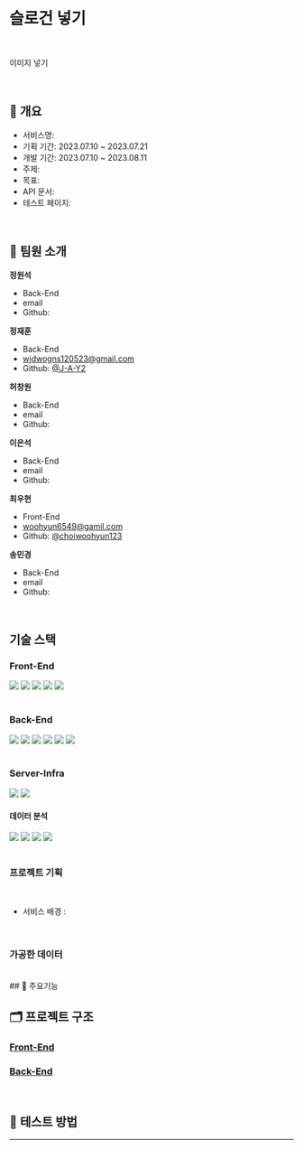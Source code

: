 # 슬로건 넣기

<br/>

<!-- <img src="./public/logoshort.png" alt="logo" width="35%" /> -->

이미지 넣기

<br/>

## 📄 개요

- 서비스명:
- 기획 기간: 2023.07.10 ~ 2023.07.21
- 개발 기간: 2023.07.10 ~ 2023.08.11
- 주제:
- 목표:
- API 문서: <!-- [바로가기](https://docs.google.com/spreadsheets/d/1t-DNUbVY4GI5NZWTBwCLrzPFFoJMj4t_p9wfY_jemhA/edit?usp=sharing) -->
- 테스트 페이지: <!-- [바로가기](http://kdt-ai7-team07.elicecoding.com/) -->

<br/>

## 🫶 팀원 소개

**정원석**

- Back-End
- email
- Github: <!-- [@minluna](https://github.com/minluna) -->

**정재훈**

- Back-End
- wjdwogns120523@gmail.com
- Github: [@J-A-Y2](https://github.com/J-A-Y2)

**허창원**

- Back-End
- email
- Github: <!-- [0o0w0d2](https://github.com/0o0w0d2) -->

**이은석**

- Back-End
- email
- Github:<!-- [@yyoungl](https://github.com/yyoungl) -->

**최우현**

- Front-End
- woohyun6549@gamil.com
- Github: [@choiwoohyun123](https://github.com/choiwoohyun123)

**송민경**

- Back-End
- email
- Github: <!-- [@choiwoohyun123](https://github.com/choiwoohyun123) -->

<br/>

## 기술 스택

### Front-End

<div>
<img src="https://img.shields.io/badge/HTML5-E34F26?style=flat-square&logo=HTML5&logoColor=white"/>
<img src="https://img.shields.io/badge/CSS3-1572B6?style=flat-square&logo=CSS3&logoColor=white"/>
<img src="https://img.shields.io/badge/TailwindCSS-06B6D4?style=flat-square&logo=TailwindCSS&logoColor=white"/>
<img src="https://img.shields.io/badge/JavaScript-F7DF1E?style=flat-square&logo=JavaScript&logoColor=white"/>
<img src="https://img.shields.io/badge/React-61DAFB?style=flat-square&logo=React&logoColor=white"/>
</div>
<br />

### Back-End

<div>
<img src="https://img.shields.io/badge/JavaScript-F7DF1E?style=flat-square&logo=JavaScript&logoColor=white"/>
<img src="https://img.shields.io/badge/Node.js-339933?style=flat-square&logo=Node.js&logoColor=white"/>
<img src="https://img.shields.io/badge/Express-000000?style=flat-square&logo=express&logoColor=white"/>
<img src="https://img.shields.io/badge/MySQL-47A248?style=flat-square&logo=MySQL&logoColor=white"/>
<img src="https://img.shields.io/badge/JWT-41454A?style=flat-square&logo=JSON%20web%20tokens&logoColor=white"/>
<img src="https://img.shields.io/badge/Passport-34E27A?style=flat-square&logo=Passport&logoColor=white"/>

</div>

<br />

### Server-Infra

<div>
<img src="https://img.shields.io/badge/Nginx-009639?style=flat-square&logo=nginx&logoColor=white"/>
<img src="https://img.shields.io/badge/pm2-2B037A?style=flat-square&logo=pm2&logoColor=white"/>
</div>

#### **데이터 분석**

<div>
<img src="https://img.shields.io/badge/Python-3776AB?style=flat-square&logo=Python&logoColor=white"/>
<img src="https://img.shields.io/badge/Pandas-150458?style=flat-square&logo=Pandas&logoColor=white"/>
<img src="https://img.shields.io/badge/NumPy-013243?style=flat-square&logo=NumPy&logoColor=white"/>
<img src="https://img.shields.io/badge/Matplotlib-ffffff?style=flat-square&logo=SoundCharts&logoColor=black"/>
</div>

<br />

### 프로젝트 기획

<br/>

- 서비스 배경 :

<br/>

### 가공한 데이터

<!-- <img src="./public/graph1.png" alt="graph" width="600px" />

- 축산업이 탄소배출량에 미치는 영향에 대해 알아보았습니다. 1990년도부터 2020년까지 한국의 총 온실가스 배출량은 줄었지만, 축산업 분야에서 배출한 온실가스의 경우 증가했습니다.

<img src="./public/graph2.png" alt="graph" width="600px" />

- 전체 산업군 배출량 중 축산업의 온실가스 배출량은 20% 이상을 차지합니다.

<img src="./public/graph3.png" alt="graph" width="600px" />

- 음식을 채소류, 육류, 해산물, 기타로 분류해 탄소배출량의 평균을 확인해 보았습니다. <br/>
이는 생산부터 유통까지 모든 과정에서 배출된 온실가스의 양을 의미합니다.<br/>
채소류를 소비 과정에서 배출하는 탄소배출량은 육류 소비 과정에서 탄소배출량에 비해 무려 11배나 낮은 것을 확인할 수 있습니다!<br/> -->

<br/>
## 🔎 주요기능

<!-- -   **회원가입, 로그인 기능**: 사용자의 회원 가입 및 로그인 기능 제공

-   **식단 업로드 기능**: 비건, 베지테리언 식단 업로드 가능

-   **피드 댓글, 대댓글 기능**: 식단 피드에서 댓글, 대댓글을 통해 유저들과 소통 가능

-   **탄소 배출 감소량에 따른 포인트 부여**: 식단 피드 업로드하면 포인트 부여

-   **마이페이지 기능**:
    -   개인 정보, 포인트, 좋아요 등을 확인할 수 있는 마이페이지 기능 제공
    -   개인 정보, 포인트, 좋아요 등
    -   올린 식단 사진 archive
    -   좋아요한 피드 archive

-   **개인정보수정 기능**: 닉네임, 프로필사진, 자기소개 수정 가능

-   **건강 배틀 sns**: 포인트 적립 순위 리스트(랭킹) 기능

-   **Infinite Scroll**: 스크롤을 통해 오래된 피드도 볼 수 있게 하여 사용자의 몰입도를 높이기 위한 기능

-   **게시물 검색 기능**: 검색한 내용과 일치하는 모든 피드들을 볼 수 있는 기능 -->

## 🗂 프로젝트 구조

### [Front-End ](#)

<!-- ```
📦src
 ┣ 📂components
 ┃ ┣ 📂datagraph
 ┃ ┃ ┣ 📂data
 ┃ ┃ ┃ ┣ 📜co2bargarphdata.js
 ┃ ┃ ┃ ┣ 📜linegraphdata.js
 ┃ ┃ ┃ ┗ 📜piegraphdata.js
 ┃ ┃ ┗ 📂graph
 ┃ ┃ ┃ ┣ 📜bargraph.jsx
 ┃ ┃ ┃ ┣ 📜co2bargraph.jsx
 ┃ ┃ ┃ ┣ 📜linegraph.css
 ┃ ┃ ┃ ┣ 📜linegraph.jsx
 ┃ ┃ ┃ ┗ 📜piegraph.jsx
 ┃ ┣ 📂pointbar
 ┃ ┃ ┗ 📜pointbar.jsx
 ┃ ┣ 📂post
 ┃ ┃ ┣ 📜addpost.jsx
 ┃ ┃ ┣ 📜postcard.jsx
 ┃ ┃ ┣ 📜postdetail.jsx
 ┃ ┃ ┗ 📜postedit.jsx
 ┃ ┣ 📂rankcard
 ┃ ┃ ┗ 📜rankcard.jsx
 ┃ ┣ 📂rankpagesentence
 ┃ ┃ ┗ 📜rankpagesentence.jsx
 ┃ ┗ 📂user
 ┃ ┃ ┣ 📜usercard.jsx
 ┃ ┃ ┣ 📜userdetail.jsx
 ┃ ┃ ┗ 📜useredit.jsx
 ┣ 📂pages
 ┃ ┣ 📂login
 ┃ ┃ ┗ 📜loginform.jsx
 ┃ ┣ 📂mainpage
 ┃ ┃ ┗ 📜mainpage.jsx
 ┃ ┣ 📂rank
 ┃ ┃ ┗ 📜rank.jsx
 ┃ ┣ 📂register
 ┃ ┃ ┗ 📜registerform.jsx
 ┃ ┣ 📂story
 ┃ ┃ ┣ 📜searchpost.jsx
 ┃ ┃ ┗ 📜story.jsx
 ┃ ┣ 📜loading.jsx
 ┃ ┗ 📜notfound.jsx
 ┣ 📂sections
 ┃ ┣ 📜header.jsx
 ┃ ┗ 📜headerlogout.jsx
 ┗ 📂utils
 ┃ ┣ 📂conts
 ┃ ┃ ┗ 📜bucket.js
 ┃ ┣ 📜chunkArray.js
 ┃ ┣ 📜getdays.js
 ┃ ┣ 📜gethours.js
 ┃ ┣ 📜gettime.js
 ┃ ┗ 📜tierdecision.js> `
``` -->

### [Back-End](#)

<!-- ```
📦src
 ┣ 📂controllers
 ┃ ┣ 📜commentController.js
 ┃ ┣ 📜likeController.js
 ┃ ┣ 📜postController.js
 ┃ ┣ 📜rankController.js
 ┃ ┣ 📜searchController.js
 ┃ ┗ 📜userController.js
 ┣ 📂db
 ┃ ┣ 📂models
 ┃ ┃ ┣ 📜Comment.js
 ┃ ┃ ┣ 📜Like.js
 ┃ ┃ ┣ 📜Post.js
 ┃ ┃ ┣ 📜Rank.js
 ┃ ┃ ┣ 📜Search.js
 ┃ ┃ ┗ 📜User.js
 ┃ ┗ 📜index.js
 ┣ 📂middlewares
 ┃ ┣ 📜addComment_validate.js
 ┃ ┣ 📜addPost_validate.js
 ┃ ┣ 📜commentParams_validate.js
 ┃ ┣ 📜errorMiddleware.js
 ┃ ┣ 📜getComment_validate.js
 ┃ ┣ 📜getPost_vaildate.js
 ┃ ┣ 📜login_required.js
 ┃ ┣ 📜login_validate.js
 ┃ ┣ 📜postParams_validate.js
 ┃ ┣ 📜register_validate.js
 ┃ ┣ 📜search_validate.js
 ┃ ┣ 📜setComment_validate.js
 ┃ ┣ 📜setPost_validate.js
 ┃ ┣ 📜setUser_validate.js
 ┃ ┗ 📜userParams_validate.js
 ┣ 📂routers
 ┃ ┣ 📜commentRouter.js
 ┃ ┣ 📜likeRouter.js
 ┃ ┣ 📜postRouter.js
 ┃ ┣ 📜rankRouter.js
 ┃ ┣ 📜searchRouter.js
 ┃ ┗ 📜userRouter.js
 ┣ 📂services
 ┃ ┣ 📜commentService.js
 ┃ ┣ 📜likeService.js
 ┃ ┣ 📜postService.js
 ┃ ┣ 📜rankService.js
 ┃ ┣ 📜searchService.js
 ┃ ┗ 📜userService.js
 ┣ 📂utils
 ┃ ┗ 📜statusCode.js
 ┣ 📜app.js
 ┣ 📜aws.config.js
 ┗ 📜babel.config.json
``` -->

<br/>

## 🏁 테스트 방법

---

<!-- 1. 해당 프로젝트를 clone 합니다.

    ```
    git clone https://github.com/J-A-Y2/project2.git
    ```

2. 프로젝트 실행에 필요한 패키지를 설치합니다.

   ```
    cd vegcom_front
    yarn install
    ```

    ```
    cd vegcom_back
    yarn install
    ```

4. 프론트와 백엔드를 실행합니다.

    ```
    cd vegcom_front
    yarn dev
    ```

    ```
    cd vegcom_back
    yarn start
    ``` -->

